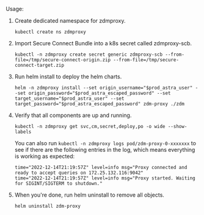 Usage:
1. Create dedicated namespace for zdmproxy.

    ```kubectl create ns zdmproxy```

2. Import Secure Connect Bundle into a k8s secret called zdmproxy-scb.

    ```kubectl -n zdmproxy create secret generic zdmproxy-scb --from-file=/tmp/secure-connect-origin.zip --from-file=/tmp/secure-connect-target.zip```

3. Run helm install to deploy the helm charts.

    ```helm -n zdmproxy install --set origin_username="$prod_astra_user" --set origin_password="$prod_astra_escaped_password" --set target_username="$prod_astra_user" --set target_password="$prod_astra_escaped_password" zdm-proxy ./zdm```

4. Verify that all components are up and running.

    ```kubectl -n zdmproxy get svc,cm,secret,deploy,po -o wide --show-labels```

   You can also run ```kubectl -n zdmproxy logs pod/zdm-proxy-0-xxxxxxx``` to see if there are the following entries in the log, which means everything is working as expected:

    ```
    time="2022-12-14T21:19:57Z" level=info msg="Proxy connected and ready to accept queries on 172.25.132.116:9042"
    time="2022-12-14T21:19:57Z" level=info msg="Proxy started. Waiting for SIGINT/SIGTERM to shutdown."
    ```

5. When you're done, run helm uninstall to remove all objects.

    ```helm uninstall zdm-proxy```
